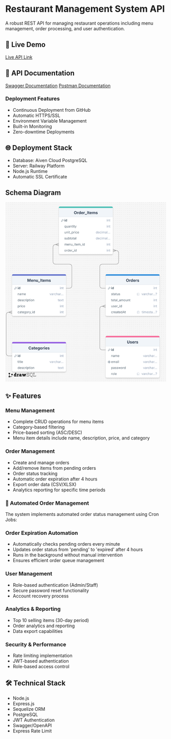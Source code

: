 # Restaurant Management System API

A robust REST API for managing restaurant operations including menu management, order processing, and user authentication.

## 🚀 Live Demo
[Live API Link](https://documenter.getpostman.com/view/37843029/2sAYHzFi7M)

## 📝 API Documentation
[Swagger Documentation](https://restaurantmanagementsystem-production-1fe0.up.railway.app/api-docs/)
[Postman Documentation](https://documenter.getpostman.com/view/37843029/2sAYHzFi7M)

### Deployment Features
- Continuous Deployment from GitHub
- Automatic HTTPS/SSL
- Environment Variable Management
- Built-in Monitoring
- Zero-downtime Deployments

## 🌐 Deployment Stack
- Database: Aiven Cloud PostgreSQL
- Server: Railway Platform
- Node.js Runtime
- Automatic SSL Certificate

## Schema Diagram
![alt text](Restuarant_Schema_diagram.png)

## ✨ Features

### Menu Management
- Complete CRUD operations for menu items
- Category-based filtering
- Price-based sorting (ASC/DESC)
- Menu item details include name, description, price, and category

### Order Management
- Create and manage orders
- Add/remove items from pending orders
- Order status tracking
- Automatic order expiration after 4 hours
- Export order data (CSV/XLSX)
- Analytics reporting for specific time periods

### 🔄 Automated Order Management
The system implements automated order status management using Cron Jobs:

### Order Expiration Automation
- Automatically checks pending orders every minute
- Updates order status from 'pending' to 'expired' after 4 hours
- Runs in the background without manual intervention
- Ensures efficient order queue management

### User Management
- Role-based authentication (Admin/Staff)
- Secure password reset functionality
- Account recovery process

### Analytics & Reporting
- Top 10 selling items (30-day period)
- Order analytics and reporting
- Data export capabilities

### Security & Performance
- Rate limiting implementation
- JWT-based authentication
- Role-based access control

## 🛠️ Technical Stack

- Node.js
- Express.js
- Sequelize ORM
- PostgreSQL
- JWT Authentication
- Swagger/OpenAPI
- Express Rate Limit



